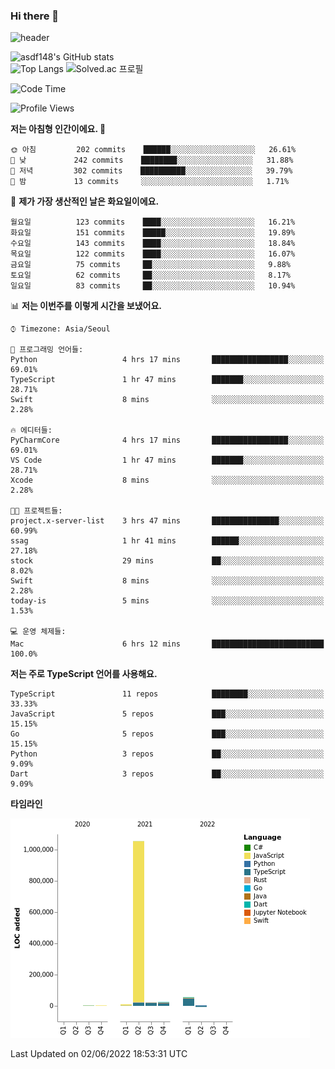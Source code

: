 ### Hi there 👋

![header](https://capsule-render.vercel.app/api?type=shark&color=gradient&height=300&section=header&text=asdf148&fontSize=90)

![asdf148's GitHub stats](https://github-readme-stats.vercel.app/api?username=asdf148&show_icons=true&theme=midnight-purple)<br>
![Top Langs](https://github-readme-stats.vercel.app/api/top-langs/?username=asdf148&layout=compact&theme=midnight-purple&langs_count=10)
![Solved.ac 프로필](http://mazassumnida.wtf/api/v2/generate_badge?boj=eldldk)

<!--
**asdf148/asdf148** is a ✨ _special_ ✨ repository because its `README.md` (this file) appears on your GitHub profile.

Here are some ideas to get you started:

- 🔭 I’m currently working on ...
- 🌱 I’m currently learning ...
- 👯 I’m looking to collaborate on ...
- 🤔 I’m looking for help with ...
- 💬 Ask me about ...
- 📫 How to reach me: ...
- 😄 Pronouns: ...
- ⚡ Fun fact: ...
-->

<!--START_SECTION:waka-->
![Code Time](http://img.shields.io/badge/Code%20Time-22%20hrs%2027%20mins-blue)

![Profile Views](http://img.shields.io/badge/Profile%20Views-48-blue)

**저는 아침형 인간이에요. 🐤** 

```text
🌞 아침         202 commits    ██████░░░░░░░░░░░░░░░░░░░   26.61% 
🌆 낮　         242 commits    ████████░░░░░░░░░░░░░░░░░   31.88% 
🌃 저녁         302 commits    ██████████░░░░░░░░░░░░░░░   39.79% 
🌙 밤　         13 commits     ░░░░░░░░░░░░░░░░░░░░░░░░░   1.71%

```
📅 **제가 가장 생산적인 날은 화요일이에요.** 

```text
월요일          123 commits    ████░░░░░░░░░░░░░░░░░░░░░   16.21% 
화요일          151 commits    █████░░░░░░░░░░░░░░░░░░░░   19.89% 
수요일          143 commits    ████░░░░░░░░░░░░░░░░░░░░░   18.84% 
목요일          122 commits    ████░░░░░░░░░░░░░░░░░░░░░   16.07% 
금요일          75 commits     ██░░░░░░░░░░░░░░░░░░░░░░░   9.88% 
토요일          62 commits     ██░░░░░░░░░░░░░░░░░░░░░░░   8.17% 
일요일          83 commits     ██░░░░░░░░░░░░░░░░░░░░░░░   10.94%

```


📊 **저는 이번주를 이렇게 시간을 보냈어요.** 

```text
⌚︎ Timezone: Asia/Seoul

💬 프로그래밍 언어들: 
Python                   4 hrs 17 mins       █████████████████░░░░░░░░   69.01% 
TypeScript               1 hr 47 mins        ███████░░░░░░░░░░░░░░░░░░   28.71% 
Swift                    8 mins              ░░░░░░░░░░░░░░░░░░░░░░░░░   2.28%

🔥 에디터들: 
PyCharmCore              4 hrs 17 mins       █████████████████░░░░░░░░   69.01% 
VS Code                  1 hr 47 mins        ███████░░░░░░░░░░░░░░░░░░   28.71% 
Xcode                    8 mins              ░░░░░░░░░░░░░░░░░░░░░░░░░   2.28%

🐱‍💻 프로젝트들: 
project.x-server-list    3 hrs 47 mins       ███████████████░░░░░░░░░░   60.99% 
ssag                     1 hr 41 mins        ██████░░░░░░░░░░░░░░░░░░░   27.18% 
stock                    29 mins             ██░░░░░░░░░░░░░░░░░░░░░░░   8.02% 
Swift                    8 mins              ░░░░░░░░░░░░░░░░░░░░░░░░░   2.28% 
today-is                 5 mins              ░░░░░░░░░░░░░░░░░░░░░░░░░   1.53%

💻 운영 체제들: 
Mac                      6 hrs 12 mins       █████████████████████████   100.0%

```

**저는 주로 TypeScript 언어를 사용해요.** 

```text
TypeScript               11 repos            ████████░░░░░░░░░░░░░░░░░   33.33% 
JavaScript               5 repos             ███░░░░░░░░░░░░░░░░░░░░░░   15.15% 
Go                       5 repos             ███░░░░░░░░░░░░░░░░░░░░░░   15.15% 
Python                   3 repos             ██░░░░░░░░░░░░░░░░░░░░░░░   9.09% 
Dart                     3 repos             ██░░░░░░░░░░░░░░░░░░░░░░░   9.09%

```


**타임라인**

![Chart not found](https://raw.githubusercontent.com/asdf148/asdf148/main/charts/bar_graph.png) 


 Last Updated on 02/06/2022 18:53:31 UTC
<!--END_SECTION:waka-->
